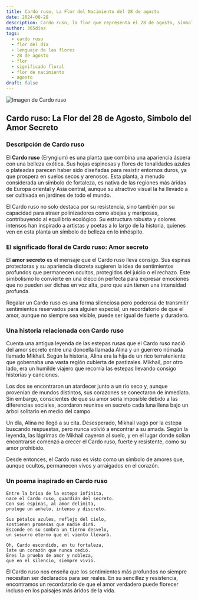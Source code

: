 ```yaml
---
title: Cardo ruso, La Flor del Nacimiento del 28 de agosto
date: 2024-08-28
description: Cardo ruso, la flor que representa el 28 de agosto, simboliza Amor secreto. Descubre su fascinante historia, significado en el lenguaje de las flores y una poesía que celebra su belleza.
author: 365días
tags:
  - cardo ruso
  - flor del día
  - lenguaje de las flores
  - 28 de agosto
  - flor
  - significado floral
  - flor de nacimiento
  - agosto
draft: false
---
```



![Imagen de Cardo ruso](https://cdn.pixabay.com/photo/2017/07/28/10/13/eryngium-2548232_640.jpg#center)


## Cardo ruso: La Flor del 28 de Agosto, Símbolo del Amor Secreto

### Descripción de Cardo ruso

El **Cardo ruso** (Eryngium) es una planta que combina una apariencia áspera con una belleza exótica. Sus hojas espinosas y flores de tonalidades azules o plateadas parecen haber sido diseñadas para resistir entornos duros, ya que prospera en suelos secos y arenosos. Esta planta, a menudo considerada un símbolo de fortaleza, es nativa de las regiones más áridas de Europa oriental y Asia central, aunque su atractivo visual la ha llevado a ser cultivada en jardines de todo el mundo.

El Cardo ruso no solo destaca por su resistencia, sino también por su capacidad para atraer polinizadores como abejas y mariposas, contribuyendo al equilibrio ecológico. Su estructura robusta y colores intensos han inspirado a artistas y poetas a lo largo de la historia, quienes ven en esta planta un símbolo de belleza en lo inhóspito.

### El significado floral de Cardo ruso: Amor secreto

El **amor secreto** es el mensaje que el Cardo ruso lleva consigo. Sus espinas protectoras y su apariencia discreta sugieren la idea de sentimientos profundos que permanecen ocultos, protegidos del juicio o el rechazo. Este simbolismo lo convierte en una elección perfecta para expresar emociones que no pueden ser dichas en voz alta, pero que aún tienen una intensidad profunda.

Regalar un Cardo ruso es una forma silenciosa pero poderosa de transmitir sentimientos reservados para alguien especial, un recordatorio de que el amor, aunque no siempre sea visible, puede ser igual de fuerte y duradero.

### Una historia relacionada con Cardo ruso

Cuenta una antigua leyenda de las estepas rusas que el Cardo ruso nació del amor secreto entre una doncella llamada Alina y un guerrero nómada llamado Mikhail. Según la historia, Alina era la hija de un rico terrateniente que gobernaba una vasta región cubierta de pastizales. Mikhail, por otro lado, era un humilde viajero que recorría las estepas llevando consigo historias y canciones.

Los dos se encontraron un atardecer junto a un río seco y, aunque provenían de mundos distintos, sus corazones se conectaron de inmediato. Sin embargo, conscientes de que su amor sería imposible debido a las diferencias sociales, acordaron reunirse en secreto cada luna llena bajo un árbol solitario en medio del campo.

Un día, Alina no llegó a su cita. Desesperado, Mikhail vagó por la estepa buscando respuestas, pero nunca volvió a encontrar a su amada. Según la leyenda, las lágrimas de Mikhail cayeron al suelo, y en el lugar donde solían encontrarse comenzó a crecer el Cardo ruso, fuerte y resistente, como su amor prohibido.

Desde entonces, el Cardo ruso es visto como un símbolo de amores que, aunque ocultos, permanecen vivos y arraigados en el corazón.

### Un poema inspirado en Cardo ruso

```
Entre la brisa de la estepa infinita,  
nace el Cardo ruso, guardián del secreto.  
Con sus espinas, al amor delimita,  
protege un anhelo, intenso y discreto.

Sus pétalos azules, reflejo del cielo,  
sostienen promesas que nadie dirá.  
Esconde en su sombra un tierno desvelo,  
un susurro eterno que el viento llevará.

Oh, Cardo escondido, en tu fortaleza,  
late un corazón que nunca cedió.  
Eres la prueba de amor y nobleza,  
que en el silencio, siempre vivió.
```

El Cardo ruso nos enseña que los sentimientos más profundos no siempre necesitan ser declarados para ser reales. En su sencillez y resistencia, encontramos un recordatorio de que el amor verdadero puede florecer incluso en los paisajes más áridos de la vida.


